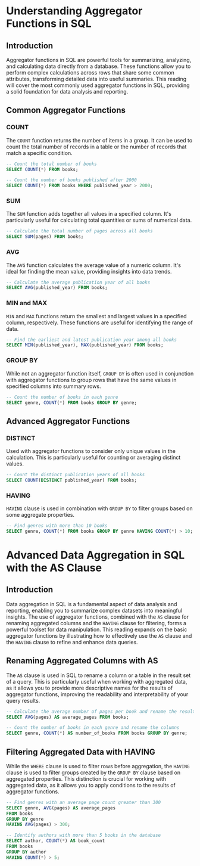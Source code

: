 
# Understanding Aggregator Functions in SQL

## Introduction
Aggregator functions in SQL are powerful tools for summarizing, analyzing, and calculating data directly from a database. These functions allow you to perform complex calculations across rows that share some common attributes, transforming detailed data into useful summaries. This reading will cover the most commonly used aggregator functions in SQL, providing a solid foundation for data analysis and reporting.

## Common Aggregator Functions

### COUNT
The `COUNT` function returns the number of items in a group. It can be used to count the total number of records in a table or the number of records that match a specific condition.

```sql
-- Count the total number of books
SELECT COUNT(*) FROM books;

-- Count the number of books published after 2000
SELECT COUNT(*) FROM books WHERE published_year > 2000;
```

### SUM
The `SUM` function adds together all values in a specified column. It's particularly useful for calculating total quantities or sums of numerical data.

```sql
-- Calculate the total number of pages across all books
SELECT SUM(pages) FROM books;
```

### AVG
The `AVG` function calculates the average value of a numeric column. It's ideal for finding the mean value, providing insights into data trends.

```sql
-- Calculate the average publication year of all books
SELECT AVG(published_year) FROM books;
```

### MIN and MAX
`MIN` and `MAX` functions return the smallest and largest values in a specified column, respectively. These functions are useful for identifying the range of data.

```sql
-- Find the earliest and latest publication year among all books
SELECT MIN(published_year), MAX(published_year) FROM books;
```

### GROUP BY
While not an aggregator function itself, `GROUP BY` is often used in conjunction with aggregator functions to group rows that have the same values in specified columns into summary rows.

```sql
-- Count the number of books in each genre
SELECT genre, COUNT(*) FROM books GROUP BY genre;
```

## Advanced Aggregator Functions

### DISTINCT
Used with aggregator functions to consider only unique values in the calculation. This is particularly useful for counting or averaging distinct values.

```sql
-- Count the distinct publication years of all books
SELECT COUNT(DISTINCT published_year) FROM books;
```

### HAVING
`HAVING` clause is used in combination with `GROUP BY` to filter groups based on some aggregate properties.

```sql
-- Find genres with more than 10 books
SELECT genre, COUNT(*) FROM books GROUP BY genre HAVING COUNT(*) > 10;
```

# Advanced Data Aggregation in SQL with the AS Clause

## Introduction
Data aggregation in SQL is a fundamental aspect of data analysis and reporting, enabling you to summarize complex datasets into meaningful insights. The use of aggregator functions, combined with the `AS` clause for renaming aggregated columns and the `HAVING` clause for filtering, forms a powerful toolset for data manipulation. This reading expands on the basic aggregator functions by illustrating how to effectively use the `AS` clause and the `HAVING` clause to refine and enhance data queries.

## Renaming Aggregated Columns with AS

The `AS` clause is used in SQL to rename a column or a table in the result set of a query. This is particularly useful when working with aggregated data, as it allows you to provide more descriptive names for the results of aggregator functions, improving the readability and interpretability of your query results.

```sql
-- Calculate the average number of pages per book and rename the result
SELECT AVG(pages) AS average_pages FROM books;

-- Count the number of books in each genre and rename the columns
SELECT genre, COUNT(*) AS number_of_books FROM books GROUP BY genre;
```

## Filtering Aggregated Data with HAVING

While the `WHERE` clause is used to filter rows before aggregation, the `HAVING` clause is used to filter groups created by the `GROUP BY` clause based on aggregated properties. This distinction is crucial for working with aggregated data, as it allows you to apply conditions to the results of aggregator functions.

```sql
-- Find genres with an average page count greater than 300
SELECT genre, AVG(pages) AS average_pages
FROM books
GROUP BY genre
HAVING AVG(pages) > 300;

-- Identify authors with more than 5 books in the database
SELECT author, COUNT(*) AS book_count
FROM books
GROUP BY author
HAVING COUNT(*) > 5;
```
